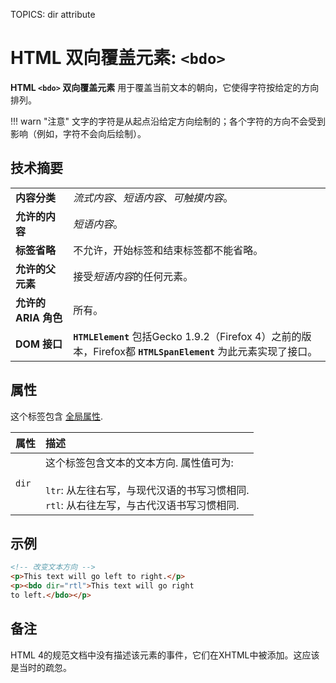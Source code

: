 TOPICS: <bdo>
        <bdo> dir attribute

# HTML 双向覆盖元素: `<bdo>`

**HTML `<bdo>` 双向覆盖元素** 用于覆盖当前文本的朝向，它使得字符按给定的方向排列。

!!! warn "注意"
    文字的字符是从起点沿给定方向绘制的；各个字符的方向不会受到影响（例如，字符不会向后绘制）。

## 技术摘要

|  |  |
| :-- | :-- |
| **内容分类** | *流式内容*、*短语内容*、*可触摸内容*。|
| **允许的内容** | *短语内容*。|
| **标签省略** | 不允许，开始标签和结束标签都不能省略。|
| **允许的父元素** |接受*短语内容*的任何元素。|
| **允许的 ARIA 角色** |所有。 |
| **DOM 接口** | **`HTMLElement`** 包括Gecko 1.9.2（Firefox 4）之前的版本，Firefox都 **`HTMLSpanElement`** 为此元素实现了接口。 |

## 属性

这个标签包含 [全局属性](/zh-hans/webfrontend/HTML_Global_Attributes).

| 属性 | 描述 |
| :-- | :-- |
| `dir` | 这个标签包含文本的文本方向. 属性值可为:<br><br>`ltr`: 从左往右写，与现代汉语的书写习惯相同.<br>`rtl`: 从右往左写，与古代汉语书写习惯相同. |

## 示例

```html
<!-- 改变文本方向 -->
<p>This text will go left to right.</p>
<p><bdo dir="rtl">This text will go right
to left.</bdo></p>
```

## 备注

HTML 4的规范文档中没有描述该元素的事件，它们在XHTML中被添加。这应该是当时的疏忽。

